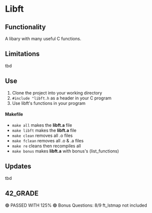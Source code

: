 # Libft
## Functionality
A libary with many useful C functions.

## Limitations
tbd

## Use
1. Clone the project into your working directory
2. `#include "libft.h` as a header in your C program
3. Use libft's functions in your program
#### Makefile
- `make all` makes the **libft.a** file
- `make libft` makes the **libft.a** file
- `make clean` removes all .o files
- `make fclean` removes all .o & .a files
- `make re` cleans then recompiles all
- `make bonus` makes **libft.a** with bonus's (list_functions)

## Updates
tbd

## 42_GRADE
🟢 PASSED WITH 125%
🟢 Bonus Questions: 8/9 ft_lstmap not included
